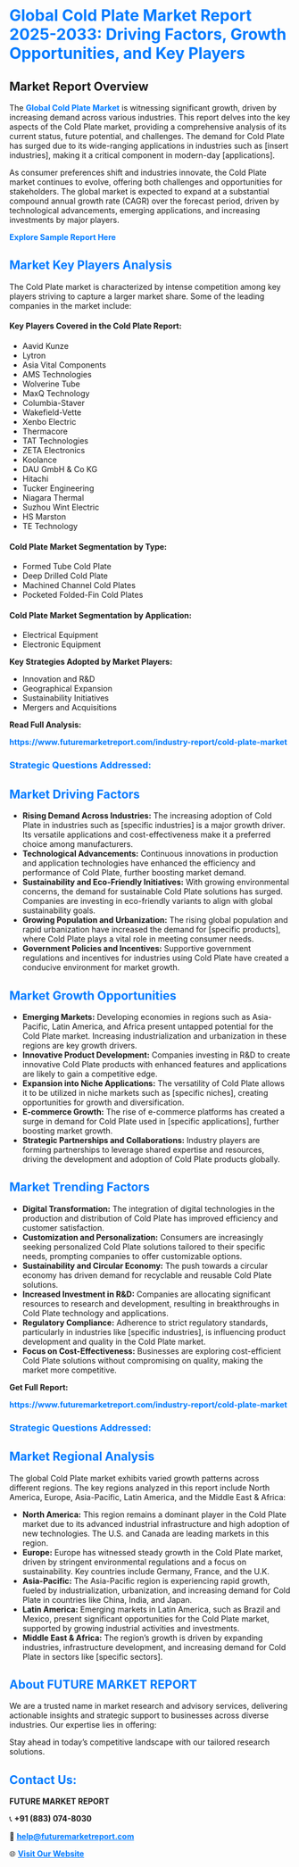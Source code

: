 <h1 style="color: #007BFF;">Global Cold Plate Market Report 2025-2033: Driving Factors, Growth Opportunities, and Key Players</h1>

<section id="overview">
<h2>Market Report Overview</h2>
<p>The <a href="https://www.futuremarketreport.com/industry-report/cold-plate-market" style="color: #007BFF; text-decoration: none;"><strong>Global Cold Plate Market</strong></a> is witnessing significant growth, driven by increasing demand across various industries. This report delves into the key aspects of the Cold Plate market, providing a comprehensive analysis of its current status, future potential, and challenges. The demand for Cold Plate has surged due to its wide-ranging applications in industries such as [insert industries], making it a critical component in modern-day [applications].</p>
<p>As consumer preferences shift and industries innovate, the Cold Plate market continues to evolve, offering both challenges and opportunities for stakeholders. The global market is expected to expand at a substantial compound annual growth rate (CAGR) over the forecast period, driven by technological advancements, emerging applications, and increasing investments by major players.</p>
</section>

<section id="overview">
<p><a href="https://www.futuremarketreport.com/request-sample/reportId=85754" style="color: #007BFF; text-decoration: none;"><strong>Explore Sample Report Here</strong></a></p>
</section>

<section id="key-players">
<h2 style="color: #007BFF;">Market Key Players Analysis</h2>
<p>The Cold Plate market is characterized by intense competition among key players striving to capture a larger market share. Some of the leading companies in the market include:</p>
<h4>Key Players Covered in the Cold Plate Report:</h4>
<ul><li>Aavid Kunze</li><li>Lytron</li><li>Asia Vital Components</li><li>AMS Technologies</li><li>Wolverine Tube</li><li>MaxQ Technology</li><li>Columbia-Staver</li><li>Wakefield-Vette</li><li>Xenbo Electric</li><li>Thermacore</li><li>TAT Technologies</li><li>ZETA Electronics</li><li>Koolance</li><li>DAU GmbH &amp; Co KG</li><li>Hitachi</li><li>Tucker Engineering</li><li>Niagara Thermal</li><li>Suzhou Wint Electric</li><li>HS Marston</li><li>TE Technology</li></ul>
<h4>Cold Plate Market Segmentation by Type:</h4>
<ul><li>Formed Tube Cold Plate</li><li>Deep Drilled Cold Plate</li><li>Machined Channel Cold Plates</li><li>Pocketed Folded-Fin Cold Plates</li></ul>

<h4>Cold Plate Market Segmentation by Application:</h4>
<ul><li>Electrical Equipment</li><li>Electronic Equipment</li></ul>
<p><strong>Key Strategies Adopted by Market Players:</strong></p>
<ul>
<li>Innovation and R&D</li>
<li>Geographical Expansion</li>
<li>Sustainability Initiatives</li>
<li>Mergers and Acquisitions</li>
</ul>
</section>

<section>
<p><strong>Read Full Analysis: </strong></p><a href="https://www.futuremarketreport.com/industry-report/cold-plate-market" style="color: #007BFF; text-decoration: none;"><strong>https://www.futuremarketreport.com/industry-report/cold-plate-market</strong></a>
<h3 style="color: #007BFF;">Strategic Questions Addressed:</h3>
</section>

<section id="driving-factors">
<h2 style="color: #007BFF;">Market Driving Factors</h2>
<ul>
<li><strong>Rising Demand Across Industries:</strong> The increasing adoption of Cold Plate in industries such as [specific industries] is a major growth driver. Its versatile applications and cost-effectiveness make it a preferred choice among manufacturers.</li>
<li><strong>Technological Advancements:</strong> Continuous innovations in production and application technologies have enhanced the efficiency and performance of Cold Plate, further boosting market demand.</li>
<li><strong>Sustainability and Eco-Friendly Initiatives:</strong> With growing environmental concerns, the demand for sustainable Cold Plate solutions has surged. Companies are investing in eco-friendly variants to align with global sustainability goals.</li>
<li><strong>Growing Population and Urbanization:</strong> The rising global population and rapid urbanization have increased the demand for [specific products], where Cold Plate plays a vital role in meeting consumer needs.</li>
<li><strong>Government Policies and Incentives:</strong> Supportive government regulations and incentives for industries using Cold Plate have created a conducive environment for market growth.</li>
</ul>
</section>

<section id="growth-opportunities">
<h2 style="color: #007BFF;">Market Growth Opportunities</h2>
<ul>
<li><strong>Emerging Markets:</strong> Developing economies in regions such as Asia-Pacific, Latin America, and Africa present untapped potential for the Cold Plate market. Increasing industrialization and urbanization in these regions are key growth drivers.</li>
<li><strong>Innovative Product Development:</strong> Companies investing in R&D to create innovative Cold Plate products with enhanced features and applications are likely to gain a competitive edge.</li>
<li><strong>Expansion into Niche Applications:</strong> The versatility of Cold Plate allows it to be utilized in niche markets such as [specific niches], creating opportunities for growth and diversification.</li>
<li><strong>E-commerce Growth:</strong> The rise of e-commerce platforms has created a surge in demand for Cold Plate used in [specific applications], further boosting market growth.</li>
<li><strong>Strategic Partnerships and Collaborations:</strong> Industry players are forming partnerships to leverage shared expertise and resources, driving the development and adoption of Cold Plate products globally.</li>
</ul>
</section>

<section id="trending-factors">
<h2 style="color: #007BFF;">Market Trending Factors</h2>
<ul>
<li><strong>Digital Transformation:</strong> The integration of digital technologies in the production and distribution of Cold Plate has improved efficiency and customer satisfaction.</li>
<li><strong>Customization and Personalization:</strong> Consumers are increasingly seeking personalized Cold Plate solutions tailored to their specific needs, prompting companies to offer customizable options.</li>
<li><strong>Sustainability and Circular Economy:</strong> The push towards a circular economy has driven demand for recyclable and reusable Cold Plate solutions.</li>
<li><strong>Increased Investment in R&D:</strong> Companies are allocating significant resources to research and development, resulting in breakthroughs in Cold Plate technology and applications.</li>
<li><strong>Regulatory Compliance:</strong> Adherence to strict regulatory standards, particularly in industries like [specific industries], is influencing product development and quality in the Cold Plate market.</li>
<li><strong>Focus on Cost-Effectiveness:</strong> Businesses are exploring cost-efficient Cold Plate solutions without compromising on quality, making the market more competitive.</li>
</ul>
</section>

<section>
<p><strong>Get Full Report: </strong></p><a href="https://www.futuremarketreport.com/industry-report/cold-plate-market" style="color: #007BFF; text-decoration: none;"><strong>https://www.futuremarketreport.com/industry-report/cold-plate-market</strong></a>
<h3 style="color: #007BFF;">Strategic Questions Addressed:</h3>
</section>


<section id="regional-analysis">
<h2 style="color: #007BFF;">Market Regional Analysis</h2>
<p>The global Cold Plate market exhibits varied growth patterns across different regions. The key regions analyzed in this report include North America, Europe, Asia-Pacific, Latin America, and the Middle East & Africa:</p>
<ul>
<li><strong>North America:</strong> This region remains a dominant player in the Cold Plate market due to its advanced industrial infrastructure and high adoption of new technologies. The U.S. and Canada are leading markets in this region.</li>
<li><strong>Europe:</strong> Europe has witnessed steady growth in the Cold Plate market, driven by stringent environmental regulations and a focus on sustainability. Key countries include Germany, France, and the U.K.</li>
<li><strong>Asia-Pacific:</strong> The Asia-Pacific region is experiencing rapid growth, fueled by industrialization, urbanization, and increasing demand for Cold Plate in countries like China, India, and Japan.</li>
<li><strong>Latin America:</strong> Emerging markets in Latin America, such as Brazil and Mexico, present significant opportunities for the Cold Plate market, supported by growing industrial activities and investments.</li>
<li><strong>Middle East & Africa:</strong> The region’s growth is driven by expanding industries, infrastructure development, and increasing demand for Cold Plate in sectors like [specific sectors].</li>
</ul>
</section>

<footer>
<h2 style="color: #007BFF;">About FUTURE MARKET REPORT</h2>
<p>We are a trusted name in market research and advisory services, delivering actionable insights and strategic support to businesses across diverse industries. Our expertise lies in offering:</p>

<p>Stay ahead in today’s competitive landscape with our tailored research solutions.</p>

<h2 style="color: #007BFF;">Contact Us:</h2>
<p><strong>FUTURE MARKET REPORT</strong></p>
<p>📞 <strong>+91 (883) 074-8030</strong></p>
<p>📧 <strong><a href="mailto:help@futuremarketreport.com" style="color: #007BFF;">help@futuremarketreport.com</a></strong></p>
<p>🌐 <strong><a href="https://www.futuremarketreport.com/" style="color: #007BFF;">Visit Our Website</a></strong></p>
</footer>